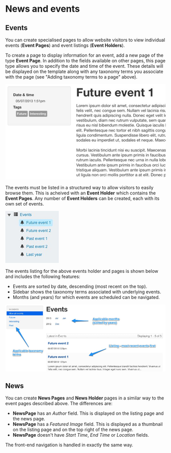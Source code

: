 # News and events

## Events

You can create specialised pages to allow website visitors to view individual events (**Event Pages**) and event
listings (**Event Holders**).

To create a page to display information for an event, add a new page of the type **Event Page**. In addition to the
fields available on other pages, this page type allows you to specify the date and time of the event. These
details will be displayed on the template along with any taxonomy terms you associate with the page (see "Adding
taxonomy terms to a page" above).

![Event as shown on the site](_images/events-frontend.jpg)

The events must be listed in a structured way to allow visitors to easily browse them. This is acheived with an **Event
Holder** which contains the **Event Pages**. Any number of **Event Holders** can be created, each with its own set of
events.

![Event Holder structure](_images/events-holder-structure.jpg)

The events listing for the above events holder and pages is shown below and includes the following features:

* Events are sorted by date, descending (most recent on the top).
* Sidebar shows the taxonomy terms associated with underlying events.
* Months (and years) for which events are scheduled can be navigated.

![Event listing](_images/events-listing.jpg)

## News

You can create **News Pages** and **News Holder** pages in a similar way to the event pages described above. The
differences are:

 * **NewsPage** has an *Author* field. This is displayed on the listing page and the news page.
 * **NewsPage** has a *Featured Image* field. This is displayed as a thumbnail on the listing page and on the top right
of the news page.
 * **NewsPage** doesn't have *Start Time*, *End Time* or *Location* fields.

The front-end navigation is handled in exactly the same way.